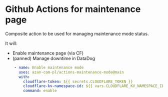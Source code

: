 # Github Actions for maintenance page

Composite action to be used for managing maintenance mode status.

It will:
* Enable maintenance page (via CF)
* (panned) Manage downtime in DataDog

```yaml
    - name: Enable maintenance mode
      uses: azan-com-pl/actions-maintenance-mode@main
      with:
        cloudflare-token: ${{ secrets.CLOUDFLARE_TOKEN }}
        cloudflare-kv-namespace-id: ${{ vars.CLOUDFLARE_KV_NAMESPACE_ID }}
        command: enable
```
